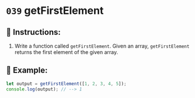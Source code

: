 # `039` getFirstElement

## 📝 Instructions:

1. Write a function called `getFirstElement`. Given an array, `getFirstElement` returns the first element of the given array.


## 📎 Example:

```Javascript
let output = getFirstElement([1, 2, 3, 4, 5]);
console.log(output); // --> 1
```

